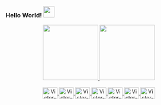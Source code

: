 ### Hello World! <img src="https://media.giphy.com/media/hvRJCLFzcasrR4ia7z/giphy.gif" height="30px">

<div align="center">
  <a href="https://github.com/oliveiravictorp">
  <img height="149em" src="https://github-readme-stats.vercel.app/api?username=oliveiravictorp&show_icons=true&theme=dark&include_all_commits=true&count_private=true" />
  <img height="149em" src="https://github-readme-stats.vercel.app/api/top-langs/?username=oliveiravictorp&layout=compact&langs_count=8&theme=dark" />
</div>

<br>

<div align="center" style="display: inline_block">
  <img align="center" alt="Victor-Elixir" height="30" width="40" src="https://cdn.jsdelivr.net/gh/devicons/devicon/icons/elixir/elixir-original.svg" />
  <img align="center" alt="Victor-Phoenix" height="30" width="40" src="https://cdn.jsdelivr.net/gh/devicons/devicon/icons/phoenix/phoenix-original.svg" />
  <img align="center" alt="Victor-HTML" height="30" width="40" src="https://cdn.jsdelivr.net/gh/devicons/devicon/icons/html5/html5-original.svg">
  <img align="center" alt="Victor-CSS" height="30" width="40" src="https://cdn.jsdelivr.net/gh/devicons/devicon/icons/css3/css3-original.svg">
  <img align="center" alt="Victor-Tailwindcss" height="30" width="40" src="https://cdn.jsdelivr.net/gh/devicons/devicon/icons/tailwindcss/tailwindcss-plain.svg" />
  <img align="center" alt="Victor-JS" height="30" width="40" src="https://cdn.jsdelivr.net/gh/devicons/devicon/icons/javascript/javascript-original.svg">
  <img align="center" alt="Victor-Svelte" height="30" width="40" src="https://cdn.jsdelivr.net/gh/devicons/devicon/icons/svelte/svelte-original.svg" />
</div>
